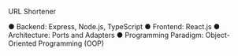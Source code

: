 URL Shortener 

● Backend: Express, Node.js, TypeScript
● Frontend: React.js
● Architecture: Ports and Adapters
● Programming Paradigm: Object-Oriented Programming (OOP)





